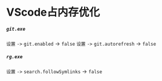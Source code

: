 # VScode占内存优化

##### `git.exe`

`设置` `->` `git.enabled` -> `false`
`设置` `->` `git.autorefresh` -> `false`

##### `rg.exe`

`设置` `->` `search.followSymlinks` -> `false`